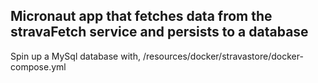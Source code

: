 ## Micronaut app that fetches data from the stravaFetch service and persists to a database

Spin up a MySql database with, /resources/docker/stravastore/docker-compose.yml
